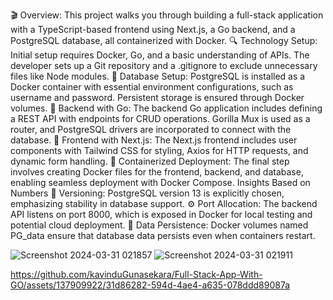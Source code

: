🎬 Overview: This project walks you through building a full-stack application with a TypeScript-based frontend using Next.js, a Go backend, and a PostgreSQL database, all containerized with Docker.
🔍 Technology Setup: Initial setup requires Docker, Go, and a basic understanding of APIs. The developer sets up a Git repository and a .gitignore to exclude unnecessary files like Node modules.
🐳 Database Setup: PostgreSQL is installed as a Docker container with essential environment configurations, such as username and password. Persistent storage is ensured through Docker volumes.
📡 Backend with Go: The backend Go application includes defining a REST API with endpoints for CRUD operations. Gorilla Mux is used as a router, and PostgreSQL drivers are incorporated to connect with the database.
🎨 Frontend with Next.js: The Next.js frontend includes user components with Tailwind CSS for styling, Axios for HTTP requests, and dynamic form handling.
🧩 Containerized Deployment: The final step involves creating Docker files for the frontend, backend, and database, enabling seamless deployment with Docker Compose.
Insights Based on Numbers
🧮 Versioning: PostgreSQL version 13 is explicitly chosen, emphasizing stability in database support.
⚙️ Port Allocation: The backend API listens on port 8000, which is exposed in Docker for local testing and potential cloud deployment.
🔗 Data Persistence: Docker volumes named PG_data ensure that database data persists even when containers restart.

![Screenshot 2024-03-31 021857](https://github.com/kavinduGunasekara/Full-Stack-App-With-GO/assets/137909922/880122fd-c7a6-4cdd-9848-99de3faffb48)
![Screenshot 2024-03-31 021911](https://github.com/kavinduGunasekara/Full-Stack-App-With-GO/assets/137909922/68dd99a9-c215-4535-8024-a5cb1ddc28a3)


https://github.com/kavinduGunasekara/Full-Stack-App-With-GO/assets/137909922/31d86282-594d-4ae4-a635-078ddd89087a

